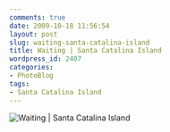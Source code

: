 ```yaml
---
comments: true
date: 2009-10-18 11:56:54
layout: post
slug: waiting-santa-catalina-island
title: Waiting | Santa Catalina Island
wordpress_id: 2407
categories:
- PhotoBlog
tags:
- Santa Catalina Island
---
```


![Waiting | Santa Catalina Island](http://ryanfitzer.com/main/wp-content/uploads/2009/10/catalina-island-31.jpg)
